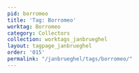 ```yaml
---
pid: borromeo
title: 'Tag: Borromeo'
worktag: Borromeo
category: Collectors
collection: worktags_janbrueghel
layout: tagpage_janbrueghel
order: '015'
permalink: "/janbrueghel/tags/borromeo/"
---
```

